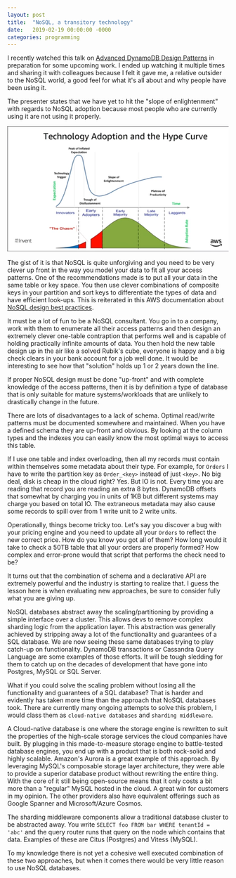 ```yaml
---
layout: post
title:  "NoSQL, a transitory technology"
date:   2019-02-19 00:00:00 -0000
categories: programming
---
```


I recently watched this talk on [Advanced DynamoDB Design Patterns](https://www.youtube.com/watch?v=HaEPXoXVf2k) in preparation for some upcoming work. I ended up watching it multiple times and sharing it with colleagues because I felt it gave me, a relative outsider to the NoSQL world, a good feel for what it's all about and why people have been using it.

The presenter states that we have yet to hit the "slope of enlightenment" with regards to NoSQL adoption because most people who are currently using it are not using it properly.

<img src="/images/dynamo-hype-curve.png" />

The gist of it is that NoSQL is quite unforgiving and you need to be very clever up front in the way you model your data to fit all your access patterns. One of the recommendations made is to put all your data in the same table or key space. You then use clever combinations of composite keys in your partition and sort keys to differentiate the types of data and have efficient look-ups. This is reiterated in this AWS documentation about [NoSQL design best practices](https://docs.aws.amazon.com/amazondynamodb/latest/developerguide/bp-general-nosql-design.html#bp-general-nosql-design-concepts).

It must be a lot of fun to be a NoSQL consultant. You go in to a company, work with them to enumerate all their access patterns and then design an extremely clever one-table contraption that performs well and is capable of holding practically infinite amounts of data. You then hold the new table design up in the air like a solved Rubik's cube, everyone is happy and a big check clears in your bank account for a job well done. It would be interesting to see how that "solution" holds up 1 or 2 years down the line.

If proper NoSQL design must be done "up-front" and with complete knowledge of the access patterns, then it is by definition a type of database that is only suitable for mature systems/workloads that are unlikely to drastically change in the future.

There are lots of disadvantages to a lack of schema. Optimal read/write patterns must be documented somewhere and maintained. When you have a defined schema they are up-front and obvious. By looking at the column types and the indexes you can easily know the most optimal ways to access this table.

If I use one table and index overloading, then all my records must contain within themselves some metadata about their type. For example, for `Orders` I have to write the partition key as `Order_<key>` instead of just `<key>`. No big deal, disk is cheap in the cloud right? Yes. But IO is not. Every time you are reading that record you are reading an extra 8 bytes. DynamoDB offsets that somewhat by charging you in units of 1KB but different systems may charge you based on total IO. The extraneous metadata may also cause some records to spill over from 1 write unit to 2 write units.

Operationally, things become tricky too. Let's say you discover a bug with your pricing engine and you need to update all your `Orders` to reflect the new correct price. How do you know you got all of them? How long would it take to check a 50TB table that all your orders are properly formed? How complex and error-prone would that script that performs the check need to be?

It turns out that the combination of schema and a declarative API are extremely powerful and the industry is starting to realize that. I guess the lesson here is when evaluating new approaches, be sure to consider fully what you are giving up.

NoSQL databases abstract away the scaling/partitioning by providing a simple interface over a cluster. This allows devs to remove complex sharding logic from the application layer. This abstraction was generally achieved by stripping away a lot of the functionality and guarantees of a SQL database. We are now seeing these same databases trying to play catch-up on functionality. DynamoDB transactions or Cassandra Query Language are some examples of those efforts. It will be tough sledding for them to catch up on the decades of development that have gone into Postgres, MySQL or SQL Server.

What if you could solve the scaling problem without losing all the functionality and guarantees of a SQL database? That is harder and evidently has taken more time than the approach that NoSQL databases took. There are currently many ongoing attempts to solve this problem, I would class them as `cloud-native databases` and `sharding middleware`.

A Cloud-native database is one where the storage engine is rewritten to suit the properties of the high-scale storage services the cloud companies have built. By plugging in this made-to-measure storage engine to battle-tested database engines, you end up with a product that is both rock-solid and highly scalable. Amazon's Aurora is a great example of this approach. By leveraging MySQL's composable storage layer architecture, they were able to provide a superior database product without rewriting the entire thing. With the core of it still being open-source means that it only costs a bit more than a "regular" MySQL hosted in the cloud. A great win for customers in my opinion. The other providers also have equivalent offerings such as Google Spanner and Microsoft/Azure Cosmos.

The sharding middleware components allow a traditional database cluster to be abstracted away. You write `SELECT foo FROM bar WHERE tenantId = 'abc'` and the query router runs that query on the node which contains that data. Examples of these are Citus (Postgres) and Vitess (MySQL).

To my knowledge there is not yet a cohesive well executed combination of these two approaches, but when it comes there would be very little reason to use NoSQL databases.
